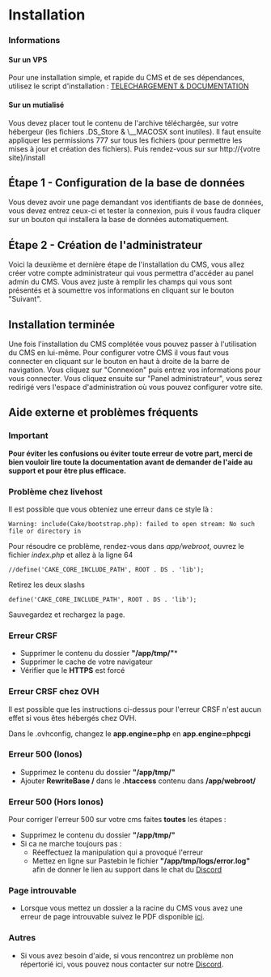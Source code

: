 # Installation

<aside class="alert alert-info">
<h3>Informations</h3>
<h4>Sur un VPS</h4>

Pour une installation simple, et rapide du CMS et de ses dépendances, utilisez le script d'installation : [TELECHARGEMENT & DOCUMENTATION](https://github.com/MaximeMichaud/mineweb-install)

<h4>Sur un mutialisé</h4>
<p>Vous devez placer tout le contenu de l'archive téléchargée, sur votre hébergeur (les fichiers .DS_Store & \__MACOSX sont inutiles). Il faut ensuite appliquer les permissions 777 sur tous les fichiers (pour permettre les mises à jour et création des fichiers). Puis rendez-vous sur sur http://{votre site}/install</p>
</aside>

## Étape 1 - Configuration de la base de données

Vous devez avoir une page demandant vos identifiants de base de données, vous devez entrez ceux-ci et tester la connexion, puis il vous faudra cliquer sur un bouton qui installera la base de données automatiquement.

## Étape 2 - Création de l'administrateur

Voici la deuxième et dernière étape de l'installation du CMS, vous allez créer votre compte administrateur qui vous permettra d'accéder au panel admin du CMS. Vous avez juste à remplir les champs qui vous sont présentés et à soumettre vos informations en cliquant sur le bouton "Suivant".

## Installation terminée

Une fois l'installation du CMS complétée vous pouvez passer à l'utilisation du CMS en lui-même. Pour configurer votre CMS il vous faut vous connecter en cliquant sur le bouton en haut à droite de la barre de navigation. Vous cliquez sur "Connexion" puis entrez vos informations pour vous connecter. Vous cliquez ensuite sur "Panel administrateur", vous serez redirigé vers l'espace d'administration où vous pouvez configurer votre site.

## Aide externe et problèmes fréquents

### Important

**Pour éviter les confusions ou éviter toute erreur de votre part, merci de bien vouloir lire toute la documentation avant de demander de l'aide au support et pour être plus efficace.**

### Problème chez livehost

Il est possible que vous obteniez une erreur dans ce style là :

`Warning: include(Cake/bootstrap.php): failed to open stream: No such file or directory in`

Pour résoudre ce problème, rendez-vous dans _app/webroot_, ouvrez le fichier _index.php_ et allez à la ligne 64

`//define('CAKE_CORE_INCLUDE_PATH', ROOT . DS . 'lib');`

Retirez les deux slashs

`define('CAKE_CORE_INCLUDE_PATH', ROOT . DS . 'lib');`

Sauvegardez et rechargez la page.

### Erreur CRSF

* Supprimer le contenu du dossier **"/app/tmp/"***
* Supprimer le cache de votre navigateur
* Vérifier que le **HTTPS** est forcé

### Erreur CRSF chez OVH

Il est possible que les instructions ci-dessus pour l'erreur CRSF n'est aucun effet si vous êtes hébergés chez OVH.

Dans le .ovhconfig, changez le **app.engine=php** en **app.engine=phpcgi**

### Erreur 500 (Ionos)

* Supprimez le contenu du dossier **"/app/tmp/"**
* Ajouter **RewriteBase /** dans le **.htaccess** contenu dans **/app/webroot/**

### Erreur 500 (Hors Ionos)

Pour corriger l'erreur 500 sur votre cms faites **toutes** les étapes :

*   Supprimez le contenu du dossier **"/app/tmp/"**
*   Si ca ne marche toujours pas :
    *   Réeffectuez la manipulation qui a provoqué l'erreur
    *   Mettez en ligne sur Pastebin le fichier **"/app/tmp/logs/error.log"** afin de donner le lien au support dans le chat du [Discord](https://discordapp.com/invite/3QYdt8r)

### Page introuvable

- Lorsque vous mettez un dossier a la racine du CMS vous avez une erreur de page introuvable suivez le PDF disponible [ici](https://docs.mineweb.org/files/Webroot-Helper.pdf).

### Autres

- Si vous avez besoin d'aide, si vous rencontrez un problème non répertorié ici, vous pouvez nous contacter sur notre [Discord](https://discordapp.com/invite/3QYdt8r).
